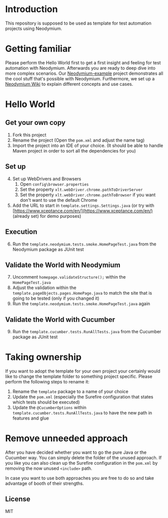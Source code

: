 # Introduction
This repository is supposed to be used as template for test automation projects using Neodymium.

# Getting familiar
Please perform the Hello World first to get a first insight and feeling for test automation with Neodymium.
Afterwards you are ready to deep dive into more complex scenarios. 
Our [Neodymium-example](https://github.com/Xceptance/neodymium-example) project demonstrates all the cool stuff that's possible with Neodymium.
Furthermore, we set up a [Neodymium Wiki](https://github.com/Xceptance/neodymium-example/wiki/) to explain different concepts and use cases. 

# Hello World
## Get your own copy
1. Fork this project
2. Rename the project (Open the `pom.xml` and adjust the name tag)
3. Import the project into an IDE of your choice. (It should be able to handle Maven project in order to sort all the dependencies for you)

## Set up
4. Set up WebDrivers and Browsers
   1. Open `config\browser.properties`
   2. Set the property `xlt.webDriver.chrome.pathToDriverServer`
   3. Set the property `xlt.webDriver.chrome.pathToBrowser` if you want don't want to use the default Chrome
5. Add the URL to start in `template.settings.Settings.java` (or try with [https://www.xceptance.com/en/](https://www.xceptance.com/en/) (already set) for demo purposes)

## Execution
6. Run the `template.neodymium.tests.smoke.HomePageTest.java` from the Neodymium package as JUnit test

## Validate the World with Neodymium 
7. Uncomment `homepage.validateStructure();` within the `HomePageTest.java`
8. Adjust the validation within the `template.pageObjects.pages.HomePage.java` to match the site that is going to be tested (only if you changed it)
9. Run the `template.neodymium.tests.smoke.HomePageTest.java` again

## Validate the World with Cucumber
9. Run the `template.cucumber.tests.RunAllTests.java` from the Cucumber package as JUnit test

# Taking ownership 
If you want to adopt the template for your own project your certainly would like to change the template folder to something project specific.
Please perform the following steps to rename it:
1. Rename the `template` package to a name of your choice
2. Update the `pom.xml` (especially the Surefire configuration that states which tests should be executed)
3. Update the `@CucumberOptions` within `template.cucumber.tests.RunAllTests.java` to have the new path in features and glue

# Remove unneeded approach
After you have decided whether you want to go the pure Java or the Cucumber way. You can simply delete the folder of the unused approach.
If you like you can also clean up the Surefire configuration in the `pom.xml` by removing the now unused `<include>` path.

In case you want to use both approaches you are free to do so and take advantage of booth of their strengths.

## License
MIT
